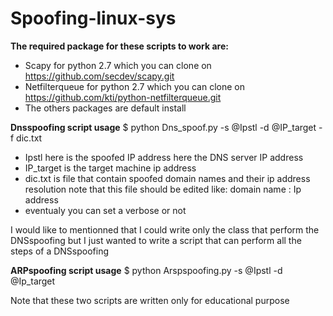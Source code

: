 # Spoofing-linux-sys

**The required package for these scripts to work are:**
* Scapy for python 2.7 which you can clone on https://github.com/secdev/scapy.git
* Netfilterqueue for python 2.7 which you can clone on https://github.com/kti/python-netfilterqueue.git 
* The others packages are default install 


**Dnsspoofing script usage**
$ python Dns_spoof.py -s @Ipstl -d @IP_target -f dic.txt

* Ipstl here is the spoofed IP address here the DNS server IP address
* IP_target is the target machine ip address
* dic.txt is file that contain spoofed domain names and their ip address resolution
note that this file should be edited like: domain name : Ip address
* eventualy you can set a verbose or not

I would like to mentionned that I could write only the class that perform the DNSspoofing but I just wanted to write a script that can perform all the steps of a DNSspoofing

**ARPspoofing script usage**
$ python Arspspoofing.py -s @Ipstl -d @Ip_target

Note that these two scripts are written only for educational purpose
